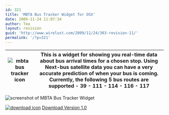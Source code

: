 ```yaml
---
id: 321
title: 'MBTA Bus Tracker Widget for OSX'
date: 2009-11-24 11:07:34
author: Tea
layout: revision
guid: 'http://www.wirelust.com/2009/11/24/303-revision-11/'
permalink: '/?p=321'
---
```


| ![mbta bus tracker icon](/apps/mbta/bustracker/icon.png) | This is a widget for showing you real-time data about bus arrival times for a chosen stop. Using Next-bus satellite data you can have a very accurate prediction of when your bus is coming. Currently, the following 5 bus routes are supported  - 39 - 111 - 114 - 116 - 117 |
|---|---|

![screenshot of MBTA Bus Tracker Widget](/apps/mbta/bustracker/mbtabustracker_screenshot.png)

[![download icon](/img/famfamicons/icons/page_white_put.png)](/apps/mbta/bustracker/MBTABusTracker.zip) [Download Version 1.0](/apps/mbta/bustracker/MBTABusTracker.zip)